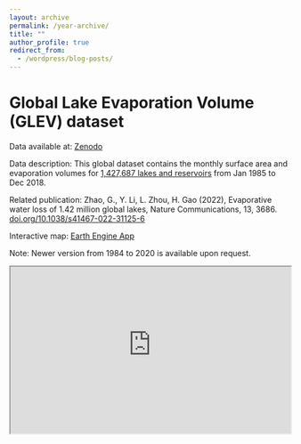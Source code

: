 ```yaml
---
layout: archive
permalink: /year-archive/
title: ""
author_profile: true
redirect_from:
  - /wordpress/blog-posts/
---
```


Global Lake Evaporation Volume (GLEV) dataset
=======
Data available at: [Zenodo](https://doi.org/10.5281/zenodo.4646620)

Data description: This global dataset contains the monthly surface area and evaporation volumes for [1,427,687 lakes and reservoirs](https://www.hydrosheds.org/products/hydrolakes) from Jan 1985 to Dec 2018.  

Related publication: Zhao, G., Y. Li, L. Zhou, H. Gao (2022), Evaporative water loss of 1.42 million global lakes, Nature Communications, 13, 3686. [doi.org/10.1038/s41467-022-31125-6](doi.org/10.1038/s41467-022-31125-6)

Interactive map: [Earth Engine App](https://zeternity.users.earthengine.app/view/glev)

Note: Newer version from 1984 to 2020 is available upon request.

<iframe
  src="https://zeternity.users.earthengine.app/view/glev"
  style="width:100%; height:300px;"
></iframe>
